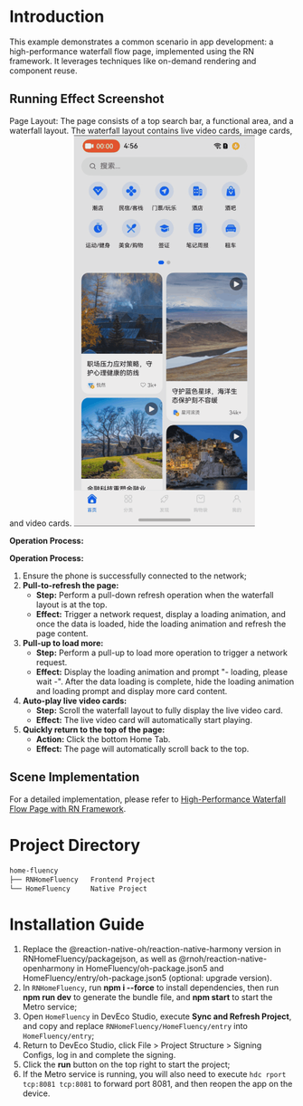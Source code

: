 # Introduction
This example demonstrates a common scenario in app development: a high-performance waterfall flow page, implemented using the RN framework. It leverages techniques like on-demand rendering and component reuse.

## Running Effect Screenshot
Page Layout: The page consists of a top search bar, a functional area, and a waterfall layout. The waterfall layout contains live video cards, image cards, and video cards.
![](./RNHomeFluency/screenshots/home_fluency.gif)

**Operation Process:**

**Operation Process:**

1. Ensure the phone is successfully connected to the network;
2. **Pull-to-refresh the page:**
   - **Step:** Perform a pull-down refresh operation when the waterfall layout is at the top.
   - **Effect:** Trigger a network request, display a loading animation, and once the data is loaded, hide the loading animation and refresh the page content.
3. **Pull-up to load more:**
   - **Step:** Perform a pull-up to load more operation to trigger a network request.
   - **Effect:** Display the loading animation and prompt "- loading, please wait -". After the data loading is complete, hide the loading animation and loading prompt and display more card content.
4. **Auto-play live video cards:**
   - **Step:** Scroll the waterfall layout to fully display the live video card.
   - **Effect:** The live video card will automatically start playing.
5. **Quickly return to the top of the page:**
   - **Action:** Click the bottom Home Tab.
   - **Effect:** The page will automatically scroll back to the top.

## Scene Implementation
For a detailed implementation, please refer to [High-Performance Waterfall Flow Page with RN Framework](https://developer.huawei.com/consumer/cn/forum/topic/0202160237461682658).

# Project Directory

```
home-fluency
├── RNHomeFluency   Frontend Project
└── HomeFluency     Native Project
```

# Installation Guide
1. Replace the @reaction-native-oh/reaction-native-harmony version in RNHomeFluency/packagejson, as well as @rnoh/reaction-native-openharmony in HomeFluency/oh-package.json5 and HomeFluency/entry/oh-package.json5 (optional: upgrade version).
2. In `RNHomeFluency`, run **npm i --force** to install dependencies, then run **npm run dev** to generate the bundle file, and **npm start** to start the Metro service;
3. Open `HomeFluency` in DevEco Studio, execute **Sync and Refresh Project**, and copy and replace `RNHomeFluency/HomeFluency/entry` into `HomeFluency/entry`;
4. Return to DevEco Studio, click File > Project Structure > Signing Configs, log in and complete the signing.
5. Click the **run** button on the top right to start the project;
6. If the Metro service is running, you will also need to execute `hdc rport tcp:8081 tcp:8081` to forward port 8081, and then reopen the app on the device.
